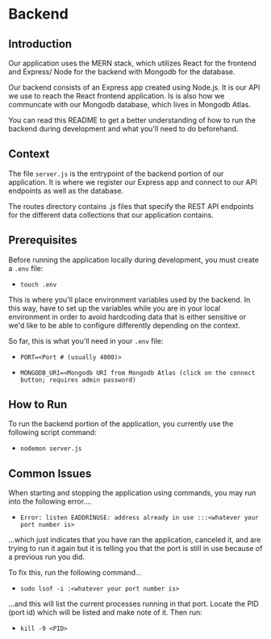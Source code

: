 # Backend

## Introduction

Our application uses the MERN stack, which utilizes React for the frontend and Express/ Node for the backend with Mongodb for the database.

Our backend consists of an Express app created using Node.js. It is our API we use to reach the React frontend application. Is is also how we communcate with our Mongodb database, which lives in Mongodb Atlas.

You can read this README to get a better understanding of how to run the backend during development and what you'll need to do beforehand.

## Context

The file `server.js` is the entrypoint of the backend portion of our application. It is where we register our Express app and connect to our API endpoints as well as the database.

The routes directory contains .js files that specify the REST API endpoints for the different data collections that our application contains.

## Prerequisites

Before running the application locally during development, you must create a `.env` file: 

- `touch .env`

This is where you'll place environment variables used by the backend. In this way, have to set up the variables while you are in your local environment in order to avoid hardcoding data that is either sensitive or we'd like to be able to configure differently depending on the context.

So far, this is what you'll need in your `.env` file:

- `PORT=<Port # (usually 4000)>`

- `MONGODB_URI=<Mongodb URI from Mongodb Atlas (click on the connect button; requires admin password)`

## How to Run

To run the backend portion of the application, you currently use the following script command:

- `nodemon server.js`

## Common Issues

When starting and stopping the application using commands, you may run into the following error....

- `Error: listen EADDRINUSE: address already in use :::<whatever your port number is>`

...which just indicates that you have ran the application, canceled it, and are trying to run it again but it is telling you that the port is still in use because of a previous run you did.

To fix this, run the following command...

- `sudo lsof -i :<whatever your port number is>`

...and this will list the current processes running in that port. Locate the PID (port id) which will be listed and make note of it. Then run:

- `kill -9 <PID>`